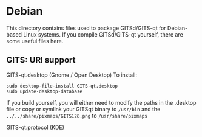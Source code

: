 
Debian
====================
This directory contains files used to package GITSd/GITS-qt
for Debian-based Linux systems. If you compile GITSd/GITS-qt yourself, there are some useful files here.

## GITS: URI support ##


GITS-qt.desktop  (Gnome / Open Desktop)
To install:

	sudo desktop-file-install GITS-qt.desktop
	sudo update-desktop-database

If you build yourself, you will either need to modify the paths in
the .desktop file or copy or symlink your GITSqt binary to `/usr/bin`
and the `../../share/pixmaps/GITS128.png` to `/usr/share/pixmaps`

GITS-qt.protocol (KDE)

